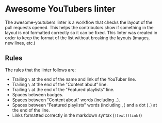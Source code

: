 # Awesome YouTubers linter

The awesome-youtubers linter is a workflow that checks the layout of the pull requests opened. This helps the contributors show if
something in the layout is not formatted correctly so it can be fixed. This linter was created in order to keep the format of the
list without breaking the layouts (images, new lines, etc.)

## Rules

The rules that the linter follows are:

- Trailing `\` at the end of the name and link of the YouTuber line.
- Trailing `\` at the end of the "Content about" line.
- Trailing `\` at the end of the "Featured playlists" line.
- Spaces between badges.
- Spaces between "Content about" words (including `,`).
- Spaces between "Featured playlists" words (including `,`) and a dot (`.`) at the end of the line.
- Links formatted correctly in the markdown syntax (`[text](link)`)
